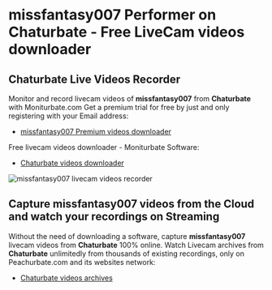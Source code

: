 # missfantasy007 Performer on Chaturbate - Free LiveCam videos downloader

## Chaturbate Live Videos Recorder

Monitor and record livecam videos of **missfantasy007** from **Chaturbate** with Moniturbate.com
Get a premium trial for free by just and only registering with your Email address:
* [missfantasy007 Premium videos downloader](https://moniturbate.com/request-demo-licence-key.html)

Free livecam videos downloader - Moniturbate Software:
* [Chaturbate videos downloader](https://moniturbate.com/moniturbate-download-software.html)

![missfantasy007 livecam videos recorder](https://peachurnet.com/templates/moniturbate-software.png)


## Capture missfantasy007 videos from the Cloud and watch your recordings on Streaming

Without the need of downloading a software, capture **missfantasy007** livecam videos from **Chaturbate** 100% online.
Watch Livecam archives from **Chaturbate** unlimitedly from thousands of existing recordings, only on Peachurbate.com and its websites network:
* [Chaturbate videos archives](https://peachurnet.com/)
